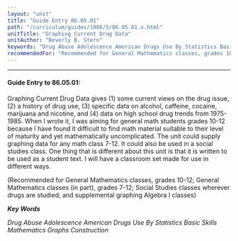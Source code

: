 ```yaml
---
layout: "unit"
title: "Guide Entry 86.05.01"
path: "/curriculum/guides/1986/5/86.05.01.x.html"
unitTitle: "Graphing Current Drug Data"
unitAuthor: "Beverly B. Stern"
keywords: "Drug Abuse Adolescence American Drugs Use By Statistics Basic Skills Mathematics Graphs Construction"
recommendedFor: "Recommended for General Mathematics classes, grades 10-12; General Mathematics classes (in part), grades 7-12; Social Studies classes wherever drugs are studied; and supplemental graphing Algebra I classes"
---
```

<body>
<hr/>
<h4>
Guide Entry to 86.05.01:
</h4>
Graphing Current Drug Data gives (1) some current views on the drug issue, (2) a history of drug use, (3) specific data on alcohol, caffeine, cocaine, marijuana and nicotine, and (4) data on high school drug trends from 1975-1985. When I wrote it, I was aiming for general math students grades 10-12 because I have found it difficult to find math material suitable to their level of maturity and yet mathematically uncomplicated. The unit could supply graphing data for any math class 7-12. It could also be used in a social studies class. One thing that is different about this unit is that it is written to be used as a student text. I will have a classroom set made for use in different ways.
<p>
(Recommended for General Mathematics classes, grades 10-12; General Mathematics classes (in part), grades 7-12; Social Studies classes wherever drugs are studied; and supplemental graphing Algebra I classes)
</p>
<p>
<b>
<i>
Key Words
</i>
</b>
<br/>
</p>
<p>
<i>
Drug Abuse Adolescence American Drugs Use By Statistics Basic Skills Mathematics Graphs Construction
</i>
</p>
</body>